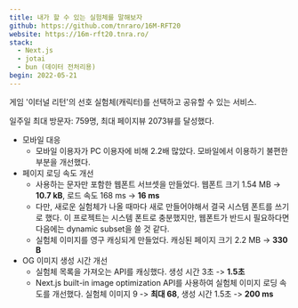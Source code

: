 ```yaml
---
title: 내가 할 수 있는 실험체를 말해보자
github: https://github.com/tnraro/16M-RFT20
website: https://16m-rft20.tnra.ro/
stack:
  - Next.js
  - jotai
  - bun (데이터 전처리용)
begin: 2022-05-21
---
```

게임 '이터널 리턴'의 선호 실험체(캐릭터)를 선택하고 공유할 수 있는 서비스.

일주일 최대 방문자: 759명, 최대 페이지뷰 2073뷰를 달성했다.

- 모바일 대응
  - 모바일 이용자가 PC 이용자에 비해 2.2배 많았다. 모바일에서 이용하기 불편한 부분을 개선했다.
- 페이지 로딩 속도 개선
  - 사용하는 문자만 포함한 웹폰트 서브셋을 만들었다. 웹폰트 크기 1.54 MB -> **10.7 kB**, 로드 속도 168 ms -> **16 ms**
  - 다만, 새로운 실험체가 나올 때마다 새로 만들어야해서 결국 시스템 폰트를 쓰기로 했다. 이 프로젝트는 시스템 폰트로 충분했지만, 웹폰트가 반드시 필요하다면 다음에는 dynamic subset을 쓸 것 같다.
  - 실험체 이미지를 영구 캐싱되게 만들었다. 캐싱된 페이지 크기 2.2 MB -> **330 B**
- OG 이미지 생성 시간 개선
  - 실험체 목록을 가져오는 API를 캐싱했다. 생성 시간 3초 -> **1.5초**
  - Next.js built-in image optimization API를 사용하여 실험체 이미지 로딩 속도를 개선했다. 실험체 이미지 9 -> **최대 68**, 생성 시간 1.5초 -> **200 ms**
